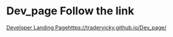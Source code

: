 # Dev_page Follow the link 
[Developer Landing Page](https://tradervicky.github.io/Dev_page/)https://tradervicky.github.io/Dev_page/

